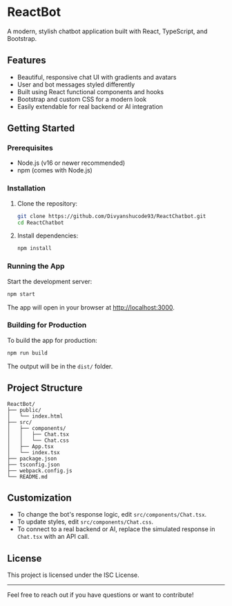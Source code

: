 # ReactBot

A modern, stylish chatbot application built with React, TypeScript, and Bootstrap.

## Features
- Beautiful, responsive chat UI with gradients and avatars
- User and bot messages styled differently
- Built using React functional components and hooks
- Bootstrap and custom CSS for a modern look
- Easily extendable for real backend or AI integration

## Getting Started

### Prerequisites
- Node.js (v16 or newer recommended)
- npm (comes with Node.js)

### Installation
1. Clone the repository:
   ```bash
   git clone https://github.com/Divyanshucode93/ReactChatbot.git
   cd ReactChatbot
   ```
2. Install dependencies:
   ```bash
   npm install
   ```

### Running the App
Start the development server:
```bash
npm start
```
The app will open in your browser at [http://localhost:3000](http://localhost:3000).

### Building for Production
To build the app for production:
```bash
npm run build
```
The output will be in the `dist/` folder.

## Project Structure
```
ReactBot/
├── public/
│   └── index.html
├── src/
│   ├── components/
│   │   ├── Chat.tsx
│   │   └── Chat.css
│   ├── App.tsx
│   └── index.tsx
├── package.json
├── tsconfig.json
├── webpack.config.js
└── README.md
```

## Customization
- To change the bot's response logic, edit `src/components/Chat.tsx`.
- To update styles, edit `src/components/Chat.css`.
- To connect to a real backend or AI, replace the simulated response in `Chat.tsx` with an API call.

## License
This project is licensed under the ISC License.

---
Feel free to reach out if you have questions or want to contribute!
